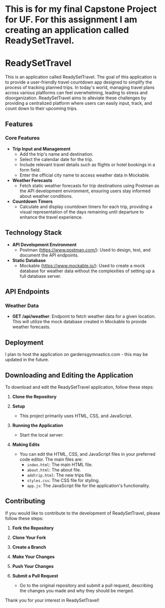 # This is for my final Capstone Project for UF. For this assignment I am creating an application called ReadySetTravel. 

# ReadySetTravel

This is an application called ReadySetTravel. The goal of this application is to provide a user-friendly travel countdown app designed to simplify the process of tracking planned trips. In today's world, managing travel plans across various platforms can feel overwhelming, leading to stress and disorganization. ReadySetTravel aims to alleviate these challenges by providing a centralized platform where users can easily input, track, and count down to their upcoming trips.

## Features

### Core Features
- **Trip Input and Management**
  - Add the trip's name and destination.
  - Select the calendar date for the trip.
  - Include relevant travel details such as flights or hotel bookings in a form field.
  - Enter the official city name to access weather data in Mockable.
- **Weather Forecasts**
  - Fetch static weather forecasts for trip destinations using Postman as the API development environment, ensuring users stay informed about weather conditions.
- **Countdown Timers**
  - Calculate and display countdown timers for each trip, providing a visual representation of the days remaining until departure to enhance the travel experience.

## Technology Stack

- **API Development Environment**
  - Postman (https://www.postman.com/): Used to design, test, and document the API endpoints.
- **Static Database**
  - Mockable (https://www.mockable.io/): Used to create a mock database for weather data without the complexities of setting up a full database server.

## API Endpoints

### Weather Data
- **GET /api/weather**: Endpoint to fetch weather data for a given location. This will utilize the mock database created in Mockable to provide weather forecasts.

## Deployment

I plan to host the application on gardensgymnastics.com - this may be updated in the future.

## Downloading and Editing the Application

To download and edit the ReadySetTravel application, follow these steps:

1. **Clone the Repository**

2. **Setup**
   - This project primarily uses HTML, CSS, and JavaScript.

3. **Running the Application**
   - Start the local server:

4. **Making Edits**
   - You can edit the HTML, CSS, and JavaScript files in your preferred code editor. The main files are:
     - `index.html`: The main HTML file.
     - `about.html`: The about file.
     - `addtrip.html`: The new trips file.
     - `styles.css`: The CSS file for styling.
     - `app.js`: The JavaScript file for the application's functionality.

## Contributing

If you would like to contribute to the development of ReadySetTravel, please follow these steps:

1. **Fork the Repository**

2. **Clone Your Fork**

3. **Create a Branch**

4. **Make Your Changes**

5. **Push Your Changes**

6. **Submit a Pull Request**
   - Go to the original repository and submit a pull request, describing the changes you made and why they should be merged.

Thank you for your interest in ReadySetTravel!
